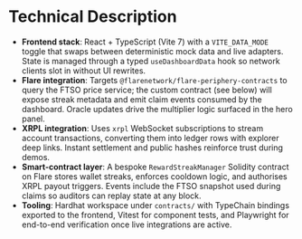 # Technical Description

- **Frontend stack**: React + TypeScript (Vite 7) with a `VITE_DATA_MODE` toggle that swaps between deterministic mock data and live adapters. State is managed through a typed `useDashboardData` hook so network clients slot in without UI rewrites.
- **Flare integration**: Targets `@flarenetwork/flare-periphery-contracts` to query the FTSO price service; the custom contract (see below) will expose streak metadata and emit claim events consumed by the dashboard. Oracle updates drive the multiplier logic surfaced in the hero panel.
- **XRPL integration**: Uses `xrpl` WebSocket subscriptions to stream account transactions, converting them into ledger rows with explorer deep links. Instant settlement and public hashes reinforce trust during demos.
- **Smart-contract layer**: A bespoke `RewardStreakManager` Solidity contract on Flare stores wallet streaks, enforces cooldown logic, and authorises XRPL payout triggers. Events include the FTSO snapshot used during claims so auditors can replay state at any block.
- **Tooling**: Hardhat workspace under `contracts/` with TypeChain bindings exported to the frontend, Vitest for component tests, and Playwright for end-to-end verification once live integrations are active.
